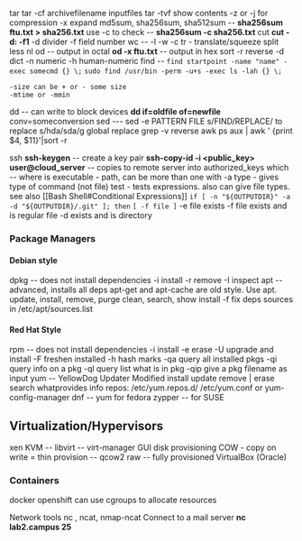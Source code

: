 tar 
	tar -cf archivefilename inputfiles
	tar -tvf show contents
	-z or -j for compression
	-x expand
md5sum, sha256sum, sha512sum  -- **sha256sum ftu.txt > sha256.txt**
	use -c to check --  **sha256sum -c sha256.txt**
cut
	**cut -d: -f1**   -d divider  -f field number
wc -- -l -w -c
tr - translate/squeeze
split
less
nl
od -- output in octal
	**od -x ftu.txt**  -- output in hex
sort 
	-r reverse -d dict -n numeric -h human-numeric 
find -- 
	`find startpoint -name "name" -exec somecmd {} \;`
	`sudo find /usr/bin -perm -u+s -exec ls -lah {} \;`

	-size can be + or - some size
	-mtime or -mmin
dd -- can write to block devices
	**dd if=oldfile of=newfile** conv=someconversion
sed  --- sed -e PATTERN FILE
	s/FIND/REPLACE/ to replace
	s/hda/sda/g  global replace
grep
	-v reverse
awk
	 ps aux | awk ' {print $4, $11}'|sort -r

ssh
	**ssh-keygen** -- create a key pair
	**ssh-copy-id -i <public_key> user@cloud_server** -- copies to remote server into authorized_keys
which -- where is executable - path, can be more than one with -a
type - gives type of command (not file)
test - tests expressions. also can give file types. 
	see also [[Bash Shell#Conditional Expressions]]
	`if [ -n "${OUTPUTDIR}" -a -d "${OUTPUTDIR}/.git" ]; then`
	`[ -f file ]`
	-e file exists
	-f file exists and is regular file
	-d exists and is directory
### Package Managers
#### Debian style
dpkg -- does not install dependencies
	-i install  -r remove  -I inspect
apt -- advanced, installs all deps
	apt-get and apt-cache are old style. Use apt.
	update, install, remove, purge
	clean, search, show
	install -f fix deps
	sources in /etc/apt/sources.list
#### Red Hat Style
rpm -- does not install dependencies
	-i install  -e erase  -U upgrade and install  -F freshen installed -h hash marks
	-qa  query all installed pkgs  -qi query info on a pkg  -ql query list what is in pkg
	-qip  give a pkg filename as input
yum -- YellowDog Updater Modified
	install   update  remove | erase
	search  whatprovides  info 
	repos: /etc/yum.repos.d/  /etc/yum.conf  or yum-config-manager
dnf -- yum for fedora
zypper -- for SUSE

## Virtualization/Hypervisors
xen
KVM -- libvirt -- virt-manager GUI
	disk provisioning
		COW - copy on write = thin provision -- qcow2
		raw -- fully provisioned
VirtualBox (Oracle)

### Containers
docker 
openshift
can use cgroups to allocate resources

Network tools
nc , ncat, nmap-ncat
	Connect to a mail server
		**nc lab2.campus 25**
			